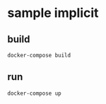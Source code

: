 # sample implicit

## build

```shell
docker-compose build
```

## run

```shell
docker-compose up
```
